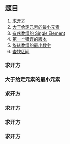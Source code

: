 ## 题目
1. <a href="#1">求开方</a>
2. <a href="#2">大于给定元素的最小元素</a>
3. <a href="#3">有序数组的 Single Element</a>
4. <a href="#4">第一个错误的版本</a>
5. <a href="#5">旋转数组的最小数字</a>
6. <a href="#6">查找区间</a>

<h3 id="1">求开方</h3>
<h3 id="1">大于给定元素的最小元素</h3>
<h3 id="1">求开方</h3>
<h3 id="1">求开方</h3>
<h3 id="1">求开方</h3>
<h3 id="1">求开方</h3>

